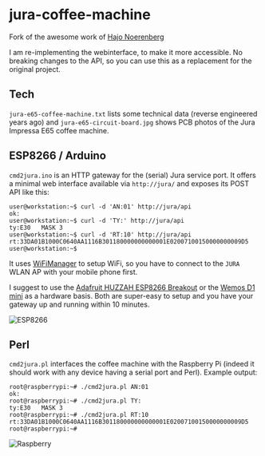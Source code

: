 # jura-coffee-machine

Fork of the awesome work of [Hajo Noerenberg](https://github.com/hn/jura-coffee-machine)

I am re-implementing the webinterface, to make it more accessible. 
No breaking changes to the API, so you can use this as a replacement for the original project.

## Tech
`jura-e65-coffee-machine.txt` lists some technical data (reverse engineered years ago) and `jura-e65-circuit-board.jpg` shows PCB photos of the Jura Impressa E65 coffee machine.

## ESP8266 / Arduino
`cmd2jura.ino` is an HTTP gateway for the (serial) Jura service port. It offers a minimal web interface available via `http://jura/` and exposes its POST API like this:

```
user@workstation:~$ curl -d 'AN:01' http://jura/api
ok:
user@workstation:~$ curl -d 'TY:' http://jura/api
ty:E30   MASK 3
user@workstation:~$ curl -d 'RT:10' http://jura/api
rt:33DA01B1000C0640AA1116B301180000000000001E02007100150000000009D5
user@workstation:~$ 
```

It uses [WiFiManager](https://github.com/tzapu/WiFiManager) to setup WiFi, so you have to connect to the `JURA` WLAN AP with your mobile phone first.

I suggest to use the [Adafruit HUZZAH ESP8266 Breakout](https://www.adafruit.com/product/2471) or the [Wemos D1 mini](https://www.wemos.cc/product/d1-mini.html) as a hardware basis. Both are super-easy to setup and you have your gateway up and running within 10 minutes.

![ESP8266](https://github.com/hn/jura-coffee-machine/blob/master/jura-esp8266-interface.jpg "Adafruit HUZZAH")

## Perl
`cmd2jura.pl` interfaces the coffee machine with the Raspberry Pi (indeed it should work with any device having a serial port and Perl). Example output:

```
root@raspberrypi:~# ./cmd2jura.pl AN:01
ok:
root@raspberrypi:~# ./cmd2jura.pl TY:
ty:E30   MASK 3
root@raspberrypi:~# ./cmd2jura.pl RT:10
rt:33DA01B1000C0640AA1116B301180000000000001E02007100150000000009D5
root@raspberrypi:~# 
```

![Raspberry](https://github.com/hn/jura-coffee-machine/blob/master/jura-raspberry-interface.jpg "Raspberry Pi connection 9600-8N1")

